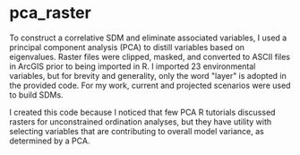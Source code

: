 # pca_raster

To construct a correlative SDM and eliminate associated variables, I used a principal component analysis (PCA) to distill variables based on eigenvalues.
Raster files were clipped, masked, and converted to ASCII files in ArcGIS prior to being imported in R. 
I imported 23 environmental variables, but for brevity and generality, only the word "layer" is adopted in the provided code. 
For my work, current and projected scenarios were used to build SDMs. 

I created this code because I noticed that few PCA R tutorials discussed rasters for unconstrained ordination analyses, but they have utility with selecting variables that are contributing to overall model variance, as determined by a PCA. 
